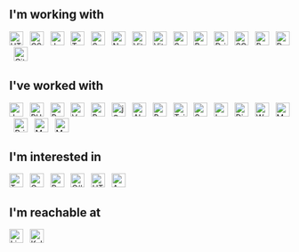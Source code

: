 ## I'm working with

[<img src="https://img.shields.io/badge/HTML-282C34?logo=html5&logoColor=E34F26" alt="HTML" height="25" />](https://developer.mozilla.org/en-US/docs/Web/HTML)
&nbsp;
[<img src="https://img.shields.io/badge/CSS-282C34?logo=css3&logoColor=1572B6" alt="CSS3" height="25" />](https://developer.mozilla.org/en-US/docs/Web/CSS)
&nbsp;
[<img src="https://img.shields.io/badge/JavaScript-282C34?logo=javascript&logoColor=F7DF1E" alt="JavaScript" height="25" />](https://developer.mozilla.org/en-US/docs/Web/JavaScript)
&nbsp;
[<img src="https://img.shields.io/badge/TypeScript-282C34?logo=typescript&logoColor=3178C6" alt="TypeScript" height="25" />](https://www.typescriptlang.org/)
&nbsp;
[<img src="https://img.shields.io/badge/Svelte-282C34?logo=svelte&logoColor=FF3E00" alt="Svelte" height="25" />](https://svelte.dev/)
&nbsp;
[<img src="https://img.shields.io/badge/Node.js-282C34?logo=node.js&logoColor=339933" alt="Node.js" height="25" />](https://nodejs.org/)
&nbsp;
[<img src="https://img.shields.io/badge/Vite-282C34?logo=vite&logoColor=646CFF" alt="Vite" height="25" />](https://vitejs.dev/)
&nbsp;
[<img src="https://img.shields.io/badge/Vitest-282C34?logo=vitest&logoColor=6E9F18" alt="Vitest" height="25" />](https://vitest.dev/)
&nbsp;
[<img src="https://img.shields.io/badge/Sass-282C34?logo=sass&logoColor=1572B6" alt="Sass" height="25" />](https://sass-lang.com/)
&nbsp;
[<img src="https://img.shields.io/badge/Bun-282C34?logo=bun&logoColor=FCEFDF" alt="Bun" height="25" />](https://bun.sh/)
&nbsp;
[<img src="https://img.shields.io/badge/Drizzle-282C34?logo=drizzle&logoColor=C5F74F" alt="Drizzle" height="25" />](https://orm.drizzle.team/)
&nbsp;
[<img src="https://img.shields.io/badge/SQLite-282C34?logo=sqlite&logoColor=003B57" alt="SQLite" height="25" />](https://www.sqlite.org/)
&nbsp;
[<img src="https://img.shields.io/badge/PostgreSQL-282C34?logo=postgresql&logoColor=4169E1" alt="PostgreSQL" height="25" />](https://www.postgresql.org/)
&nbsp;
[<img src="https://img.shields.io/badge/Docker-282C34?logo=docker&logoColor=2496ED" alt="Docker" height="25" />](https://www.docker.com/)
&nbsp;
[<img src="https://img.shields.io/badge/Git-282C34?logo=git&logoColor=F05032" alt="Git" height="25" />](https://git-scm.com/)

## I've worked with

[<img src="https://img.shields.io/badge/Java-282C34?logo=openjdk&logoColor=f89820" alt="Java" height="25" />](https://www.java.com/)
&nbsp;
[<img src="https://img.shields.io/badge/PHP-282C34?logo=php&logoColor=777BB4" alt="PHP" height="25" />](https://www.php.net/)
&nbsp;
[<img src="https://img.shields.io/badge/Python-282C34?logo=python&logoColor=3776AB" alt="Python" height="25" />](https://www.python.org/)
&nbsp;
[<img src="https://img.shields.io/badge/Vue.js-282C34?logo=vuedotjs&logoColor=4FC08D" alt="Vue.js" height="25" />](https://vuejs.org/)
&nbsp;
[<img src="https://img.shields.io/badge/React-282C34?logo=react&logoColor=61DAFB" alt="React" height="25" />](https://react.dev/)
&nbsp;
[<img src="https://img.shields.io/badge/jQuery-282C34?logo=jquery&logoColor=0769AD" alt="jQuery" height="25" />](https://jquery.com/)
&nbsp;
[<img src="https://img.shields.io/badge/Alpine.js-282C34?logo=alpinedotjs&logoColor=8BC0D0" alt="Alpine.js" height="25" />](https://alpinejs.dev/)
&nbsp;
[<img src="https://img.shields.io/badge/Bootstrap-282C34?logo=bootstrap&logoColor=7952B3" alt="Bootstrap" height="25" />](https://getbootstrap.com/)
&nbsp;
[<img src="https://img.shields.io/badge/Tailwind-282C34?logo=tailwind-css&logoColor=38B2AC" alt="Tailwind" height="25" />](https://tailwindcss.com/)
&nbsp;
[<img src="https://img.shields.io/badge/Spring-282C34?logo=spring&logoColor=6DB33F" alt="Spring" height="25" />](https://spring.io/)
&nbsp;
[<img src="https://img.shields.io/badge/Laravel-282C34?logo=laravel&logoColor=FF2D20" alt="Laravel" height="25" />](https://laravel.com/)
&nbsp;
[<img src="https://img.shields.io/badge/Django-282C34?logo=django&logoColor=FFF" alt="Django" height="25" />](https://www.djangoproject.com/)
&nbsp;
[<img src="https://img.shields.io/badge/WordPress-282C34?logo=wordpress&logoColor=21759B" alt="WordPress" height="25" />](https://wordpress.com/)
&nbsp;
[<img src="https://img.shields.io/badge/Magento-282C34?logo=magento&logoColor=EE672F" alt="Magento" height="25" />](https://business.adobe.com/products/magento/magento-commerce.html)
&nbsp;
[<img src="https://img.shields.io/badge/Prisma-282C34?logo=prisma&logoColor=FFF" alt="Prisma" height="25" />](https://www.prisma.io/)
&nbsp;
[<img src="https://img.shields.io/badge/MongoDB-282C34?logo=mongodb&logoColor=47A248" alt="MongoDB" height="25" />](https://www.mongodb.com/)
&nbsp;
[<img src="https://img.shields.io/badge/MySQL-282C34?logo=mysql&logoColor=4479A1" alt="MySQL" height="25" />](https://www.mysql.com/)
&nbsp;

## I'm interested in

[<img src="https://img.shields.io/badge/Tauri-282C34?logo=tauri&logoColor=24C8D8" alt="Tauri" height="25" />](https://tauri.app/)
&nbsp;
[<img src="https://img.shields.io/badge/Go-282C34?logo=go&logoColor=00ADD8" alt="Go" height="25" />](https://go.dev/)
&nbsp;
[<img src="https://img.shields.io/badge/Rust-282C34?logo=rust&logoColor=FFF" alt="Rust" height="25" />](https://www.rust-lang.org/)
&nbsp;
[<img src="https://img.shields.io/badge/C%23-282C34?logo=csharp&logoColor=A8B9CC" alt="C#" height="25" />](https://dotnet.microsoft.com/en-us/languages/csharp)
&nbsp;
[<img src="https://img.shields.io/badge/HTMX-282C34?logo=htmx&logoColor=3366CC" alt="HTMX" height="25" />](https://htmx.org/)
&nbsp;
[<img src="https://img.shields.io/badge/Angular-282C34?logo=angular&logoColor=DD0131" alt="Angular" height="25" />](https://angular.io/)
&nbsp;

## I'm reachable at

[<img src="https://img.shields.io/badge/LinkedIn-282C34?logo=linkedin&logoColor=0077B5" alt="LinkedIn" height="25" />](https://www.linkedin.com/in/jasperkelder/)
&nbsp;
[<img src="https://img.shields.io/badge/Kelder.dev-282C34?logo=keras&logoColor=FFDF8A" alt="Kelder.dev" height="25" />](https://kelder.dev/)
